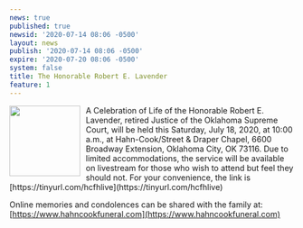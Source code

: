 ```yaml
---
news: true
published: true
newsid: '2020-07-14 08:06 -0500'
layout: news
publish: '2020-07-14 08:06 -0500'
expire: '2020-07-20 08:06 -0500'
system: false
title: The Honorable Robert E. Lavender
feature: 1
---
```

<img style="width: 125px; float: left; margin: 0 10px 10px 0;" src="http://www.oscn.net/images/news/lavender.jpg" />
A Celebration of  Life of the Honorable Robert E. Lavender, retired Justice of the Oklahoma Supreme Court, will be held this Saturday, July 18, 2020, at 10:00 a.m., at Hahn-Cook/Street & Draper Chapel, 6600 Broadway Extension, Oklahoma City, OK 73116.  Due to limited accommodations, the service will be available on livestream for those who wish to attend but feel they should not. For your convenience, the link is [https://tinyurl.com/hcfhlive](https://tinyurl.com/hcfhlive)

Online memories and condolences can be shared with the family at: [https://www.hahncookfuneral.com](https://www.hahncookfuneral.com)


